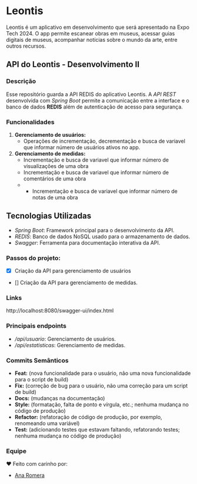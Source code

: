 # Leontis
Leontis é um aplicativo em desenvolvimento que será apresentado na Expo Tech 2024. O app permite escanear obras em museus, acessar guias digitais de museus, acompanhar notícias sobre o mundo da arte, entre outros recursos.

## API do Leontis - Desenvolvimento II

### Descrição
Esse repositório guarda a API REDIS do aplicativo Leontis. 
A *API REST* desenvolvida com *Spring Boot* permite a comunicação entre a interface e o banco de dados **REDIS** além de autenticação de acesso para segurança.


### Funcionalidades
1. **Gerenciamento de usuários:**
   - Operações de incrementação, decrementação e busca de variavel que informar número de usuários ativos no app.
2. **Gerenciamento de medidas:**
   - Incrementação e busca de variavel que informar número de visualizações de uma obra
   - Incrementação e busca de variavel que informar número de comentários de uma obra
   -    - Incrementação e busca de variavel que informar número de notas de uma obra

## Tecnologias Utilizadas
- *Spring Boot*: Framework principal para o desenvolvimento da API.
- *REDIS*: Banco de dados NoSQL usado para o armazenamento de dados.
- *Swagger*: Ferramenta para documentação interativa da API.

### Passos do projeto:
 - [x] Criação da API para gerenciamento de usuários
 - []  Criação da API para gerenciamento de medidas.

### Links 
http://localhost:8080/swagger-ui/index.html

### Principais endpoints
- */api/usuario*: Gerenciamento de usuários.
- */api/estatisticas*: Gerenciamento de medidas.
 ### Commits Semânticos 
 - **Feat:** (nova funcionalidade para o usuário, não uma nova funcionalidade para o script de build) 
 - **Fix:** (correção de bug para o usuário, não uma correção para um script de build)
 - **Docs:** (mudanças na documentação)
 - **Style:** (formatação, falta de ponto e vírgula, etc.; nenhuma mudança no código de produção)
 - **Refactor:** (refatoração de código de produção, por exemplo, renomeando uma variável) 
 - **Test:** (adicionando testes que estavam faltando, refatorando testes; nenhuma mudança no código de produção)
### Equipe
❤️ Feito com carinho por:
- [Ana Romera](https://github.com/anaBeatrizRomera)
